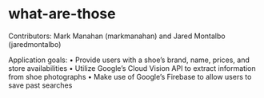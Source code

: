 # what-are-those

Contributors: Mark Manahan (markmanahan) and Jared Montalbo (jaredmontalbo)

Application goals:
•	Provide users with a shoe’s brand, name, prices, and store availabilities
•	Utilize Google’s Cloud Vision API to extract information from shoe photographs
•	Make use of Google’s Firebase to allow users to save past searches
